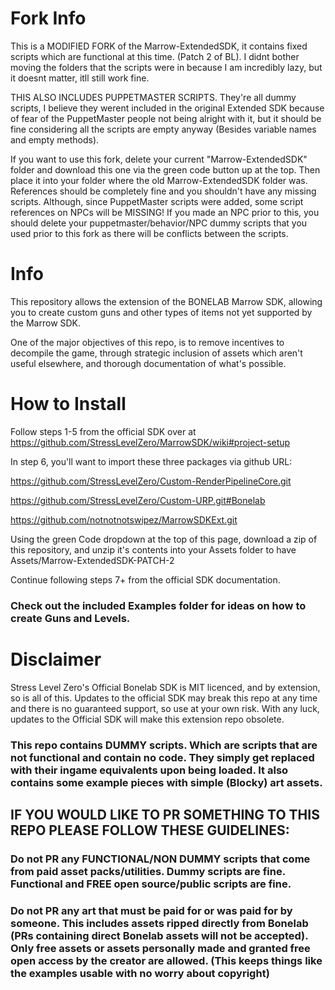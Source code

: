 # Fork Info

This is a MODIFIED FORK of the Marrow-ExtendedSDK, it contains fixed scripts which are functional at this time. (Patch 2 of BL). I didnt bother moving the folders that the scripts were in because I am incredibly lazy, but it doesnt matter, itll still work fine.

THIS ALSO INCLUDES PUPPETMASTER SCRIPTS. They're all dummy scripts, I believe they werent included in the original Extended SDK because of fear of the PuppetMaster people not being alright with it, but it should be fine considering all the scripts are empty anyway (Besides variable names and empty methods).

If you want to use this fork, delete your current "Marrow-ExtendedSDK" folder and download this one via the green code button up at the top. Then place it into your folder where the old Marrow-ExtendedSDK folder was. References should be completely fine and you shouldn't have any missing scripts. Although, since PuppetMaster scripts were added, some script references on NPCs will be MISSING! If you made an NPC prior to this, you should delete your puppetmaster/behavior/NPC dummy scripts that you used prior to this fork as there will be conflicts between the scripts.

# Info
This repository allows the extension of the BONELAB Marrow SDK, allowing you to create custom guns and other types of items not yet supported by the Marrow SDK.

One of the major objectives of this repo, is to remove incentives to decompile the game, through strategic inclusion of assets which aren't useful elsewhere, and thorough documentation of what's possible.

# How to Install

Follow steps 1-5 from the official SDK over at https://github.com/StressLevelZero/MarrowSDK/wiki#project-setup

In step 6, you'll want to import these three packages via github URL:

https://github.com/StressLevelZero/Custom-RenderPipelineCore.git

https://github.com/StressLevelZero/Custom-URP.git#Bonelab

https://github.com/notnotnotswipez/MarrowSDKExt.git

Using the green Code dropdown at the top of this page, download a zip of this repository, and unzip it's contents into your Assets folder to have Assets/Marrow-ExtendedSDK-PATCH-2

Continue following steps 7+ from the official SDK documentation.

### Check out the included Examples folder for ideas on how to create Guns and Levels.

# Disclaimer
Stress Level Zero's Official Bonelab SDK is MIT licenced, and by extension, so is all of this. Updates to the official SDK may break this repo at any time and there is no guaranteed support, so use at your own risk. With any luck, updates to the Official SDK will make this extension repo obsolete.

### This repo contains DUMMY scripts. Which are scripts that are not functional and contain no code. They simply get replaced with their ingame equivalents upon being loaded. It also contains some example pieces with simple (Blocky) art assets.

## IF YOU WOULD LIKE TO PR SOMETHING TO THIS REPO PLEASE FOLLOW THESE GUIDELINES:
### Do not PR any FUNCTIONAL/NON DUMMY scripts that come from paid asset packs/utilities. Dummy scripts are fine. Functional and FREE open source/public scripts are fine.
### Do not PR any art that must be paid for or was paid for by someone. This includes assets ripped directly from Bonelab (PRs containing direct Bonelab assets will not be accepted). Only free assets or assets personally made and granted free open access by the creator are allowed. (This keeps things like the examples usable with no worry about copyright)
